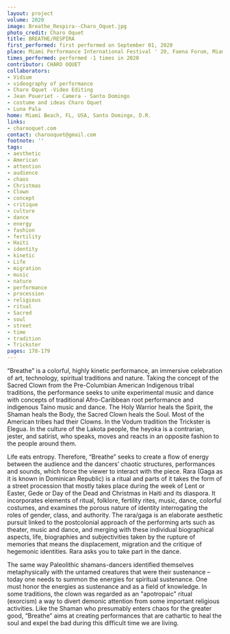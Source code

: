 ```yaml
---
layout: project
volume: 2020
image: Breathe_Respira--Charo_Oquet.jpg
photo_credit: Charo Oquet
title: BREATHE/RESPIRA
first_performed: first performed on September 01, 2020
place: Miami Performance International Festival ' 20, Faena Forum, Miami Beach, FL  -USA
times_performed: performed -1 times in 2020
contributor: CHARO OQUET
collaborators:
- Vidium
- videography of performance
- Charo Oquet -Video Editing
- Jean Poueriet - Camera - Santo Domingo
- costume and ideas Charo Oquet
- Luna Pala
home: Miami Beach, FL, USA, Santo Domingo, D.R.
links:
- charooquet.com
contact: charooquet@gmail.com
footnote: ''
tags:
- aesthetic
- American
- attention
- audience
- chaos
- Christmas
- Clown
- concept
- critique
- culture
- dance
- energy
- fashion
- fertility
- Haiti
- identity
- kinetic
- Life
- migration
- music
- nature
- performance
- procession
- religious
- ritual
- Sacred
- soul
- street
- time
- tradition
- Trickster
pages: 178-179
---
```

“Breathe” is a colorful, highly kinetic performance, an immersive celebration of art, technology, spiritual traditions and nature.  Taking the concept of the Sacred Clown from the Pre-Columbian American Indigenous tribal traditions, the performance seeks to unite experimental music and dance with concepts of traditional Afro-Caribbean root performance and indigenous Taino music and dance. The Holy Warrior heals the Spirit, the Shaman heals the Body, the Sacred Clown heals the Soul. Most of the American tribes had their Clowns.  In the Vodum tradition the Trickster is Elegua.  In the culture of the Lakota people, the heyoka is a contrarian, jester, and satirist, who speaks, moves and reacts in an opposite fashion to the people around them.

Life eats entropy. Therefore, “Breathe” seeks to create a flow of energy between the audience and the dancers’ chaotic structures, performances and sounds, which force the viewer to interact with the piece. Rara (Gaga as it is known in Dominican Republic) is a ritual and parts of it takes the form of a street procession that mostly takes place during the week of Lent or Easter, Gede or Day of the Dead and Christmas in Haiti and its diaspora. It incorporates elements of ritual, folklore, fertility rites, music, dance, colorful costumes, and examines the porous nature of identity interrogating the roles of gender, class, and authority. The rara/gaga is an elaborate aesthetic pursuit linked to the postcolonial approach of the performing arts such as theater, music and dance, and merging with these individual biographical aspects, life, biographies and subjectivities taken by the rupture of memories that means the displacement, migration and the critique of hegemonic identities. Rara asks you to take part in the dance.  

The same way Paleolithic shamans-dancers identified themselves metaphysically with the untamed creatures that were their sustenance – today one needs to summon the energies for spiritual sustenance.  One must honor the energies as sustenance and as a field of knowledge.  In some traditions, the clown was regarded as an "apotropaic" ritual (exorcism) a way to divert demonic attention from some important religious activities. Like the Shaman who presumably enters chaos for the greater good, “Breathe” aims at creating performances that are cathartic to heal the soul and expel the bad during this difficult time we are living.